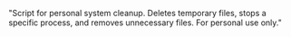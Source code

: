 "Script for personal system cleanup. Deletes temporary files, stops a specific process, and removes unnecessary files. For personal use only."
